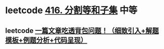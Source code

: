 # leetcode [416. 分割等和子集](https://leetcode-cn.com/problems/partition-equal-subset-sum/) 中等



## leetcode [一篇文章吃透背包问题！（细致引入+解题模板+例题分析+代码呈现）](https://leetcode-cn.com/problems/partition-equal-subset-sum/solution/yi-pian-wen-zhang-chi-tou-bei-bao-wen-ti-a7dd/)

